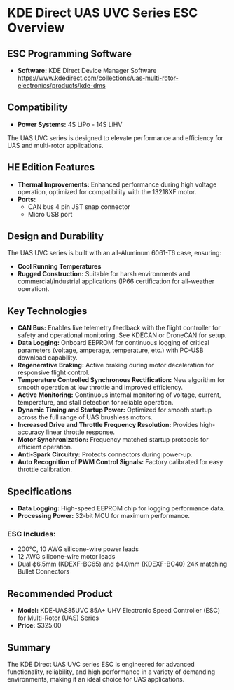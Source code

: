 # KDE Direct UAS UVC Series ESC Overview

## ESC Programming Software
- **Software:** KDE Direct Device Manager Software
https://www.kdedirect.com/collections/uas-multi-rotor-electronics/products/kde-dms

## Compatibility
- **Power Systems:** 4S LiPo - 14S LiHV

The UAS UVC series is designed to elevate performance and efficiency for UAS and multi-rotor applications.

## HE Edition Features
- **Thermal Improvements:** Enhanced performance during high voltage operation, optimized for compatibility with the 13218XF motor.
- **Ports:**
  - CAN bus 4 pin JST snap connector
  - Micro USB port

## Design and Durability
The UAS UVC series is built with an all-Aluminum 6061-T6 case, ensuring:
- **Cool Running Temperatures**
- **Rugged Construction:** Suitable for harsh environments and commercial/industrial applications (IP66 certification for all-weather operation).

## Key Technologies
- **CAN Bus:** Enables live telemetry feedback with the flight controller for safety and operational monitoring. See KDECAN or DroneCAN for setup.
- **Data Logging:** Onboard EEPROM for continuous logging of critical parameters (voltage, amperage, temperature, etc.) with PC-USB download capability.
- **Regenerative Braking:** Active braking during motor deceleration for responsive flight control.
- **Temperature Controlled Synchronous Rectification:** New algorithm for smooth operation at low throttle and improved efficiency.
- **Active Monitoring:** Continuous internal monitoring of voltage, current, temperature, and stall detection for reliable operation.
- **Dynamic Timing and Startup Power:** Optimized for smooth startup across the full range of UAS brushless motors.
- **Increased Drive and Throttle Frequency Resolution:** Provides high-accuracy linear throttle response.
- **Motor Synchronization:** Frequency matched startup protocols for efficient operation.
- **Anti-Spark Circuitry:** Protects connectors during power-up.
- **Auto Recognition of PWM Control Signals:** Factory calibrated for easy throttle calibration.

## Specifications
- **Data Logging:** High-speed EEPROM chip for logging performance data.
- **Processing Power:** 32-bit MCU for maximum performance.

### ESC Includes:
- 200°C, 10 AWG silicone-wire power leads
- 12 AWG silicone-wire motor leads
- Dual ф6.5mm (KDEXF-BC65) and ф4.0mm (KDEXF-BC40) 24K matching Bullet Connectors

## Recommended Product
- **Model:** KDE-UAS85UVC 85A+ UHV Electronic Speed Controller (ESC) for Multi-Rotor (UAS) Series
- **Price:** $325.00

## Summary
The KDE Direct UAS UVC series ESC is engineered for advanced functionality, reliability, and high performance in a variety of demanding environments, making it an ideal choice for UAS applications.
